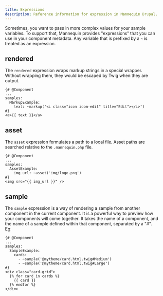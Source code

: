 ```yaml
---
title: Expressions
description: Reference information for expression in Mannequin Drupal.
---
```

Sometimes, you want to pass in more complex values for your sample variables. To support that, Mannequin provides "expressions" that you can use in your component metadata.  Any variable that is prefixed by a `~` is treated as an expression.

## rendered

The `rendered` expression wraps markup strings in a special wrapper. Without wrapping them, they would be escaped by Twig when they are output.

```twig
{# @Component
... 
samples:
  MarkupExample:
    text: ~markup('<i class="icon icon-edit" title="Edit"></i>')
#}
<a>{{ text }}</a>
```

## asset

The `asset` expression formulates a path to a local file.  Asset paths are searched relative to the `.mannequin.php` file.

```twig
{# @Component
... 
samples:
  AssetExample:
    img_url: ~asset('img/logo.png')
#}
<img src="{{ img_url }}" />
```

## sample

The `sample` expression is a way of rendering a sample from another component in the current component.  It is a powerful way to preview how your components will come together.  It takes the name of a component, and the name of a sample defined within that component, separated by a "#".  Eg:

```twig
{# @Component
...
samples:
  SampleExample:
    cards:
      - ~sample('@mytheme/card.html.twig#Medium')
      - ~sample('@mytheme/card.html.twig#Large')
#}
<div class="card-grid">
  {% for card in cards %}
    {{ card }}
  {% endfor %}
</div>
```
